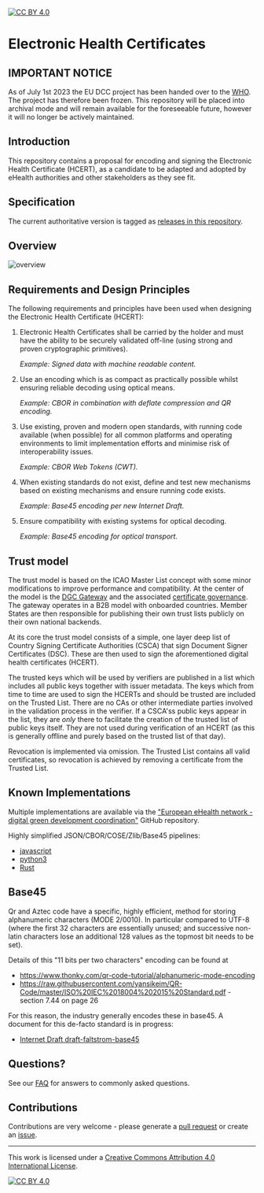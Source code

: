 [![CC BY 4.0][cc-by-shield]][cc-by]

# Electronic Health Certificates

## IMPORTANT NOTICE

As of July 1st 2023 the EU DCC project has been handed over to the [WHO](https://github.com/WorldHealthOrganization/smart-trust-network-gateway). The project has therefore been frozen. This repository will be placed into archival mode and will remain available for the foreseeable future, however it will no longer be actively maintained.

## Introduction

This repository contains a proposal for encoding and signing the Electronic Health Certificate (HCERT), as a candidate to be adapted and adopted by eHealth authorities and other stakeholders as they see fit.

## Specification

The current authoritative version is tagged as [releases in this repository](https://github.com/ehn-digital-green-development/hcert-spec/releases).

## Overview

![overview](overview.png)

## Requirements and Design Principles

The following requirements and principles have been used when designing the Electronic Health Certificate (HCERT):

  1. Electronic Health Certificates shall be carried by the holder and must have the ability to be securely validated off-line (using strong and proven cryptographic primitives).

     *Example: Signed data with machine readable content.*

  2. Use an encoding which is as compact as practically possible whilst ensuring reliable decoding using optical means.

     *Example: CBOR in combination with deflate compression and QR encoding.*

  3. Use existing, proven and modern open standards, with running code available (when possible) for all common platforms and operating environments to limit implementation efforts and minimise risk of interoperability issues.

     *Example: CBOR Web Tokens (CWT).*

  4. When existing standards do not exist, define and test new mechanisms based on existing mechanisms and ensure running code exists.

     *Example: Base45 encoding per new Internet Draft.*

  5. Ensure compatibility with existing systems for optical decoding.

     *Example: Base45 encoding for optical transport.*

## Trust model

The trust model is based on the ICAO Master List concept with some minor modifications to improve performance and compatibility. At the center of the model is the [DGC Gateway](https://github.com/eu-digital-green-certificates/dgc-gateway) and the associated [certificate governance](https://github.com/eu-digital-green-certificates/dgc-overview/blob/main/guides/certificate-governance.md). The gateway operates in a B2B model with onboarded countries. Member States are then responsible for publishing their own trust lists publicly on their own national backends.

At its core the trust model consists of a simple, one layer deep list of Country Signing Certificate Authorities (CSCA) that sign Document Signer Certificates (DSC). These are then used to sign the aforementioned digital health certificates (HCERT).

The trusted keys which will be used by verifiers are published in a list which includes all public keys together with issuer metadata. The keys which from time to time are used to sign the HCERTs and should be trusted are included on the Trusted List. There are no CAs or other intermediate parties involved in the validation process in the verifier. If a CSCA'ss public keys appear in the list, they are _only_ there to facilitate the creation of the trusted list of public keys itself. They are not used during verification of an HCERT (as this is generally offline and purely based on the trusted list of that day).

Revocation is implemented via omission. The Trusted List contains all valid certificates, so revocation is achieved by removing a certificate from the Trusted List.

## Known Implementations

Multiple implementations are available via the ["European eHealth network - digital green development coordination"](https://github.com/ehn-dcc-development) GitHub repository.

Highly simplified JSON/CBOR/COSE/Zlib/Base45 pipelines:

- [javascript](https://github.com/ehn-dcc-development/ehn-sign-verify-javascript-trivial)
- [python3](https://github.com/ehn-dcc-development/ehn-sign-verify-python-trivial)
- [Rust](https://github.com/rust-italia/dgc)

## Base45

Qr and Aztec code have a specific, highly efficient, method for storing alphanumeric characters (MODE 2/0010). In particular compared to UTF-8 (where the first 32 characters are essentially unused; and successive non-latin characters lose an additional 128 values as the topmost bit needs to be set).

Details of this "11 bits per two characters" encoding can be found at

- https://www.thonky.com/qr-code-tutorial/alphanumeric-mode-encoding
- https://raw.githubusercontent.com/yansikeim/QR-Code/master/ISO%20IEC%2018004%202015%20Standard.pdf - section 7.44 on page 26

For this reason, the industry generally encodes these in base45. A document for this de-facto standard is in progress:

- [Internet Draft draft-faltstrom-base45](https://datatracker.ietf.org/doc/draft-faltstrom-base45)

## Questions?

See our [FAQ](FAQ.md) for answers to commonly asked questions.

## Contributions

Contributions are very welcome - please generate a [pull request](https://github.com/ehn-dcc-development/hcert-spec/pulls) or create an [issue](https://github.com/ehn-dcc-development/hcert-spec/issues).

_________________

This work is licensed under a [Creative Commons Attribution 4.0 International License][cc-by].

[![CC BY 4.0][cc-by-image]][cc-by]

[cc-by]: http://creativecommons.org/licenses/by/4.0/
[cc-by-image]: https://i.creativecommons.org/l/by/4.0/88x31.png
[cc-by-shield]: https://img.shields.io/badge/License-CC%20BY%204.0-lightgrey.svg
>
